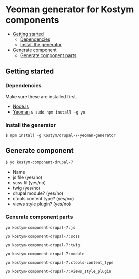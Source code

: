 # Yeoman generator for Kostym components

* [Getting started](#getting-started)
	* [Dependencies](#dependencies)
	* [Install the generator](#install-the-generator)
* [Generate component](#generate-component)
	* [Generate component parts](#generate-component-parts)
	
## Getting started
### Dependencies
Make sure these are installed first.

* [Node.js](http://nodejs.org)
* [Yeoman](http://yeoman.io) `$ sudo npm install -g yo`

### Install the generator

```
$ npm install -g Kostym/drupal-7-yeoman-generator
```

## Generate component
```
$ yo kostym-component-drupal-7
```

* Name
* js file (yes/no)
* scss fil (yes/no)
* twig (yes/no)
* drupal module? (yes/no)
* ctools content type? (yes/no)
* views style plugin? (yes/no)

### Generate component parts

`yo kostym-component-drupal-7:js`

`yo kostym-component-drupal-7:scss`

`yo kostym-component-drupal-7:twig`

`yo kostym-component-drupal-7:module`

`yo kostym-component-drupal-7:ctools-content_type`

`yo kostym-component-drupal-7:views_style_plugin`
